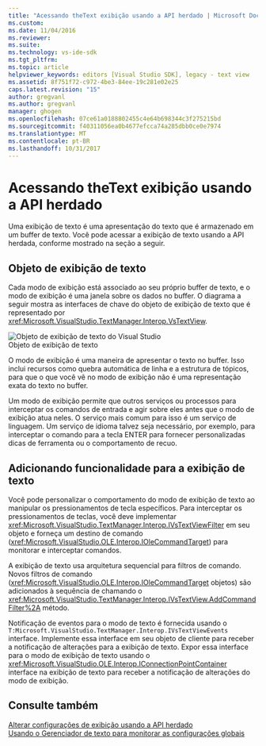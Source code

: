 ```yaml
---
title: "Acessando theText exibição usando a API herdado | Microsoft Docs"
ms.custom: 
ms.date: 11/04/2016
ms.reviewer: 
ms.suite: 
ms.technology: vs-ide-sdk
ms.tgt_pltfrm: 
ms.topic: article
helpviewer_keywords: editors [Visual Studio SDK], legacy - text view
ms.assetid: 8f751f72-c972-4be3-84ee-19c281e02e25
caps.latest.revision: "15"
author: gregvanl
ms.author: gregvanl
manager: ghogen
ms.openlocfilehash: 07ce61a0188802455c4e64b698344c3f275215bd
ms.sourcegitcommit: f40311056ea0b4677efcca74a285dbb0ce0e7974
ms.translationtype: MT
ms.contentlocale: pt-BR
ms.lasthandoff: 10/31/2017
---
```

# <a name="accessing-thetext-view-by-using-the-legacy-api"></a>Acessando theText exibição usando a API herdado
Uma exibição de texto é uma apresentação do texto que é armazenado em um buffer de texto. Você pode acessar a exibição de texto usando a API herdada, conforme mostrado na seção a seguir.  
  
## <a name="text-view-object"></a>Objeto de exibição de texto  
 Cada modo de exibição está associado ao seu próprio buffer de texto, e o modo de exibição é uma janela sobre os dados no buffer. O diagrama a seguir mostra as interfaces de chave do objeto de exibição de texto que é representado por <xref:Microsoft.VisualStudio.TextManager.Interop.VsTextView>.  
  
 ![Objeto de exibição de texto do Visual Studio](../extensibility/media/vstextview.gif "vstextview")  
Objeto de exibição de texto  
  
 O modo de exibição é uma maneira de apresentar o texto no buffer. Isso inclui recursos como quebra automática de linha e a estrutura de tópicos, para que o que você vê no modo de exibição não é uma representação exata do texto no buffer.  
  
 Um modo de exibição permite que outros serviços ou processos para interceptar os comandos de entrada e agir sobre eles antes que o modo de exibição atua neles. O serviço mais comum para isso é um serviço de linguagem. Um serviço de idioma talvez seja necessário, por exemplo, para interceptar o comando para a tecla ENTER para fornecer personalizadas dicas de ferramenta ou o comportamento de recuo.  
  
## <a name="adding-functionality-to-the-text-view"></a>Adicionando funcionalidade para a exibição de texto  
 Você pode personalizar o comportamento do modo de exibição de texto ao manipular os pressionamentos de tecla específicos. Para interceptar os pressionamentos de teclas, você deve implementar <xref:Microsoft.VisualStudio.TextManager.Interop.IVsTextViewFilter> em seu objeto e forneça um destino de comando (<xref:Microsoft.VisualStudio.OLE.Interop.IOleCommandTarget>) para monitorar e interceptar comandos.  
  
 A exibição de texto usa arquitetura sequencial para filtros de comando. Novos filtros de comando (<xref:Microsoft.VisualStudio.OLE.Interop.IOleCommandTarget> objetos) são adicionados à sequência de chamando o <xref:Microsoft.VisualStudio.TextManager.Interop.IVsTextView.AddCommandFilter%2A> método.  
  
 Notificação de eventos para o modo de texto é fornecida usando o `T:Microsoft.VisualStudio.TextManager.Interop.IVsTextViewEvents` interface. Implemente essa interface em seu objeto de cliente para receber a notificação de alterações para a exibição de texto. Expor essa interface para o modo de exibição de texto usando o <xref:Microsoft.VisualStudio.OLE.Interop.IConnectionPointContainer> interface na exibição de texto para receber a notificação de alterações do modo de exibição.  
  
## <a name="see-also"></a>Consulte também  
 [Alterar configurações de exibição usando a API herdado](../extensibility/changing-view-settings-by-using-the-legacy-api.md)   
 [Usando o Gerenciador de texto para monitorar as configurações globais](../extensibility/using-the-text-manager-to-monitor-global-settings.md)